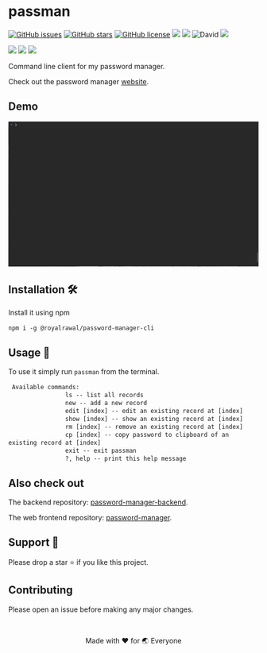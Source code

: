 # passman
<a href="https://github.com/AyushRawal/password-manager-cli/issues"><img alt="GitHub issues" src="https://img.shields.io/github/issues/AyushRawal/password-manager-cli?style=flat-square"></a> <a href="https://github.com/AyushRawal/password-manager-cli/stargazers"><img alt="GitHub stars" src="https://img.shields.io/github/stars/AyushRawal/password-manager-cli?style=flat-square"></a> <a href="https://github.com/AyushRawal/password-manager-cli/blob/main/LICENSE"><img alt="GitHub license" src="https://img.shields.io/github/license/AyushRawal/password-manager-cli?style=flat-square"></a> <img src="https://img.shields.io/badge/Category-CLI-orange?style=flat-square"> <a href="http://makeapullrequest.com"><img src="https://img.shields.io/badge/PRs-Welcome-green?style=flat-square"></a> <img alt="David" src="https://img.shields.io/david/AyushRawal/password-manager-cli?style=flat-square"> <img src="https://img.shields.io/npm/v/@royalrawal/password-manager-cli?style=flat-square">

<img src="https://img.shields.io/badge/javascript-%23323330.svg?style=for-the-badge&logo=javascript&logoColor=%23F7DF1E"/> <img src="https://img.shields.io/badge/NPM-%23000000.svg?style=for-the-badge&logo=npm&logoColor=white"> <img src="https://img.shields.io/badge/node.js-6DA55F?style=for-the-badge&logo=node.js&logoColor=white">

Command line client for my password manager.

Check out the password manager [website](https://ayushrawal.github.io/password-manager).

## Demo
![demo](demo.gif)

## Installation 🛠
Install it using npm
```shell
npm i -g @royalrawal/password-manager-cli
```

## Usage 📑
To use it simply run `passman` from the terminal.

```shell
 Available commands:
                ls -- list all records
                new -- add a new record
                edit [index] -- edit an existing record at [index]
                show [index] -- show an existing record at [index]
                rm [index] -- remove an existing record at [index]
                cp [index] -- copy password to clipboard of an existing record at [index]
                exit -- exit passman
                ?, help -- print this help message
```

## Also check out
The backend repository: [password-manager-backend](https://github.com/AyushRawal/password-manager-backend).

The web frontend repository: [password-manager](https://github.com/AyushRawal/password-manager).

## Support 🙏
Please drop a star ⭐ if you like this project.

## Contributing
Please open an issue before making any major changes.

<br/><p align=center>Made with ❤️ for 🌏 Everyone</p>
